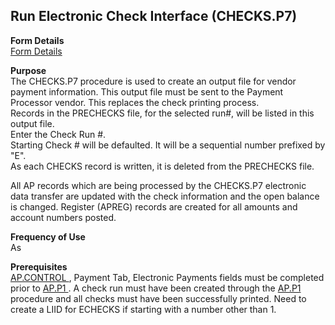 ##  Run Electronic Check Interface (CHECKS.P7)

<PageHeader />

**Form Details**  
[ Form Details ](CHECKS-P7-1/README.md)   

**Purpose**  
The CHECKS.P7 procedure is used to create an output file for vendor payment
information. This output file must be sent to the Payment Processor vendor.
This replaces the check printing process.  
Records in the PRECHECKS file, for the selected run#, will be listed in this
output file.  
Enter the Check Run #.  
Starting Check # will be defaulted. It will be a sequential number prefixed by
"E".  
As each CHECKS record is written, it is deleted from the PRECHECKS file.  
  
All AP records which are being processed by the CHECKS.P7 electronic data
transfer are updated with the check information and the open balance is
changed. Register (APREG) records are created for all amounts and account
numbers posted.

**Frequency of Use**  
As

**Prerequisites**  
[ AP.CONTROL ](../../../../rover/AP-OVERVIEW/AP-ENTRY/AP-E/CHECKS-E/AP-CONTROL) , Payment Tab, Electronic Payments fields must be completed prior to [ AP.P1 ](../../../../rover/AP-OVERVIEW/AP-REPORT/CHECKS-F5/AP-P1) . A check run must have been created through the [ AP.P1 ](../../../../rover/AP-OVERVIEW/AP-REPORT/CHECKS-F5/AP-P1) procedure and all checks must have been successfully printed. Need to create a LIID for ECHECKS if starting with a number other than 1. 

<badge text= "Version 8.10.57" vertical="middle" />

<PageFooter />